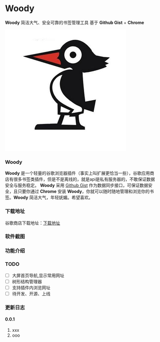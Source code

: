 # Woody
**Woody** 简洁大气、安全可靠的书签管理工具  基于 **Github Gist** + **Chrome**

![woody](arts/icon.png)

### Woody
**Woody** 是一个轻量的谷歌浏览器插件（事实上叫扩展更恰当一些），谷歌应用商店有很多书签类插件，但是不是离线的，就是api是私有服务器的，不敢保证数据安全与服务稳定。 **Woody** 采用 [Github Gist](https://gist.github.com/) 作为数据同步接口，可保证数据安全，且只要你通过 **Chrome** 安装 **Woody**，你就可以随时随地管理和浏览你的书签。**Woody** 简洁大气，年轻妩媚。希望喜欢。

### 下载地址
谷歌商店下载地址：[下载地址](http://1991th.com)

### 软件截图

### 功能介绍

### TODO
- [ ] 大屏首页导航,显示常用网址
- [ ] 树形结构管理器
- [ ] 支持插件内浏览网址
- [ ] 待开发、开源、上线

### 更新日志
#### 0.0.1
1. xxx
2. ooo
